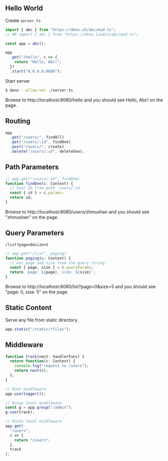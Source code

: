 ## Hello World

Create `server.ts`

```ts
import { abc } from "https://deno.sh/abc/mod.ts";
// OR import { abc } from "https://deno.land/x/abc/mod.ts";

const app = abc();

app
  .get("/hello", c => {
    return "Hello, Abc!";
  })
  .start("0.0.0.0:8080");
```

Start server

```sh
$ deno --allow-net ./server.ts
```

Browse to http://localhost:8080/hello and you should see Hello, Abc! on the page.

## Routing

```ts
app
  .get("/users/", findAll)
  .get("/users/:id", findOne)
  .post("/users/", create)
  .delete("/users/:id", deleteOne);
```

## Path Parameters

```ts
// app.get("/users/:id", findOne)
function findOne(c: Context) {
  // User ID from path `users/:id`
  const { id } = c.params;
  return id;
}
```

Browse to http://localhost:8080/users/zhmushan and you should see "zhmushan" on the page.

## Query Parameters

`/list?page=0&size=5`

```ts
// app.get("/list", paging)
function paging(c: Context) {
  // Get page and size from the query string
  const { page, size } = c.queryParams;
  return `page: ${page}, size: ${size}`;
}
```

Browse to http://localhost:8080/list?page=0&size=5 and you should see "page: 0, size: 5" on the page.

## Static Content

Serve any file from static directory.

```ts
app.static("/static/*files");
```

## Middleware

```ts
function track(next: handlerFunc) {
  return function(c: Context) {
    console.log("request to /users");
    return next(c);
  };
}

// Root middleware
app.use(logger());

// Group level middleware
const g = app.group("/admin");
g.use(track);

// Route level middleware
app.get(
  "/users",
  c => {
    return "/users";
  },
  track
);
```
